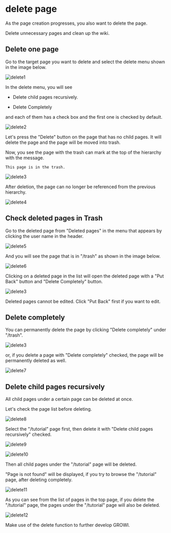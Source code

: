 # delete page

As the page creation progresses, you also want to delete the page.

Delete unnecessary pages and clean up the wiki.

## Delete one page

Go to the target page you want to delete
and select the delete menu shown in the image below.

![delete1](./images/delete1.png)

In the delete menu, you will see

- Delete child pages recursively.

- Delete Completely

and each of them has a check box and the first one is checked by default.

![delete2](./images/delete2.png)

Let's press the "Delete" button on the page that has no child pages.
It will delete the page and the page will be moved into trash.

Now,
you see the page with the trash can mark at the top of the hierarchy with the message.

`This page is in the trash.`

![delete3](./images/delete3.png)

After deletion, the page can no longer be referenced from the previous hierarchy.

![delete4](./images/delete4.png)

## Check deleted pages in Trash

Go to the deleted page from
"Deleted pages" in the menu that appears by clicking the user name in the header.

![delete5](./images/delete5.png)

And you will see the page that is in "/trash" as shown in the image below.

![delete6](./images/delete6.png)

Clicking on a deleted page in the list will open the deleted page
with a "Put Back" button and "Delete Completely" button.

![delete3](./images/delete3.png)

Deleted pages cannot be edited.
Click "Put Back" first if you want to edit.

## Delete completely

You can permanently delete the page by clicking "Delete completely" under "/trash".

![delete3](./images/delete3.png)

or, if you delete a page with "Delete completely" checked,
the page will be permanently deleted as well.

![delete7](./images/delete7.png)

## Delete child pages recursively

All child pages under a certain page can be deleted at once.

Let's check the page list before deleting.

![delete8](./images/delete8.png)

Select the "/tutorial" page first,
then delete it with "Delete child pages recursively" checked.

![delete9](./images/delete9.png)

![delete10](./images/delete10.png)

Then all child pages under the "/tutorial" page will be deleted.

"Page is not found" will be displayed, if you try to browse the "/tutorial" page,
after deleting completely.

![delete11](./images/delete11.png)

As you can see from the list of pages in the top page,
if you delete the "/tutorial" page,
the pages under the "/tutorial" page will also be deleted.

![delete12](./images/delete12.png)

Make use of the delete function to further develop GROWI.
